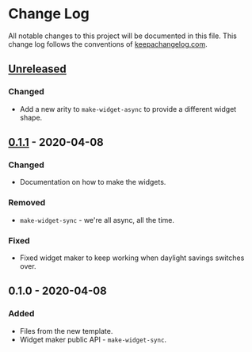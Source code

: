 # Change Log
All notable changes to this project will be documented in this file. This change log follows the conventions of [keepachangelog.com](http://keepachangelog.com/).

## [Unreleased]
### Changed
- Add a new arity to `make-widget-async` to provide a different widget shape.

## [0.1.1] - 2020-04-08
### Changed
- Documentation on how to make the widgets.

### Removed
- `make-widget-sync` - we're all async, all the time.

### Fixed
- Fixed widget maker to keep working when daylight savings switches over.

## 0.1.0 - 2020-04-08
### Added
- Files from the new template.
- Widget maker public API - `make-widget-sync`.

[Unreleased]: https://github.com/your-name/serenity/compare/0.1.1...HEAD
[0.1.1]: https://github.com/your-name/serenity/compare/0.1.0...0.1.1
